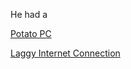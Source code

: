 He had a

[Potato PC](potato-pc/mid-peak.md)

[Laggy Internet Connection](laggy-internet/rush-b.md)

